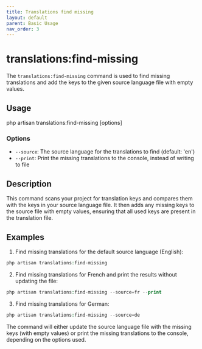 ```yaml
---
title: Translations find missing
layout: default
parent: Basic Usage
nav_order: 3
---
```

# translations:find-missing

The `translations:find-missing` command is used to find missing translations and add the keys to the given source language file with empty values.

## Usage

php artisan translations:find-missing [options]

### Options

- `--source`: The source language for the translations to find (default: 'en')
- `--print`: Print the missing translations to the console, instead of writing to file

## Description

This command scans your project for translation keys and compares them with the keys in your source language file. It then adds any missing keys to the source file with empty values, ensuring that all used keys are present in the translation file.

## Examples

1. Find missing translations for the default source language (English):
```php
php artisan translations:find-missing
```
2. Find missing translations for French and print the results without updating the file:
```php
php artisan translations:find-missing --source=fr --print
```
3. Find missing translations for German:
```php
php artisan translations:find-missing --source=de
```
The command will either update the source language file with the missing keys (with empty values) or print the missing translations to the console, depending on the options used.